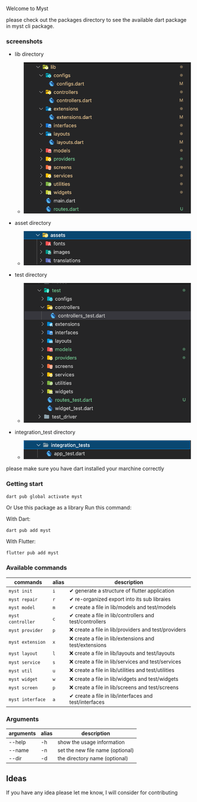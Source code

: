 Welcome to Myst

please check out the packages directory to see the available dart package in myst cli package.

### screenshots

* lib directory
  * ![./screenshots/lib.png](https://github.com/kechankrisna/myst/blob/main/packages/myst/screenshots/lib.png?raw=true)

* asset directory
  * ![./screenshots/asset.png](https://github.com/kechankrisna/myst/blob/main/packages/myst/screenshots/asset.png?raw=true)

* test directory
  * ![./screenshots/test.png](https://github.com/kechankrisna/myst/blob/main/packages/myst/screenshots/test.png?raw=true)

* integration_test directory
  * ![./screenshots/integration_test.png](https://github.com/kechankrisna/myst/blob/main/packages/myst/screenshots/integration_test.png?raw=true)

please make sure you have dart installed your marchine correctly

### Getting start
```
dart pub global activate myst
```
Or Use this package as a library
Run this command:

With Dart:
```
dart pub add myst
```
With Flutter:
```
flutter pub add myst
```

### Available commands

| commands  | alias | description |
| ------------- | ------------- | ------------- |
| `myst init`  | `i`| ✔ generate a structure of flutter application   |
| `myst repair`  | `r`| ✔ re-organized export into its sub libraies   |
| `myst model`  | `m`| ✔ create a file in lib/models and test/models   |
| `myst controller`  | `c`| ✔ create a file in lib/controllers and test/controllers   |
| `myst provider`  | `p`| ❌ create a file in lib/providers and test/providers   |
| `myst extension`  | `x`| ❌ create a file in lib/extensions and test/extensions   |
| `myst layout`  | `l`| ❌ create a file in lib/layouts and test/layouts   |
| `myst service`  | `s`| ❌ create a file in lib/services and test/services   |
| `myst util`  | `u`| ❌ create a file in lib/utilities and test/utilities   |
| `myst widget`  | `w`| ❌ create a file in lib/widgets and test/widgets   |
| `myst screen`  | `p`| ❌ create a file in lib/screens and test/screens   |
| `myst interface`  | `a`| ✔ create a file in lib/interfaces and test/interfaces   |




### Arguments
| arguments  | alias | description |
| ------------- | ------------- | ------------- |
| --help  | -h | show the usage information |
| --name  | -n | set the new file name (optional) |
| --dir  | -d | the directory name (optional) |



## Ideas
If you have any idea please let me know, I will consider for contributing